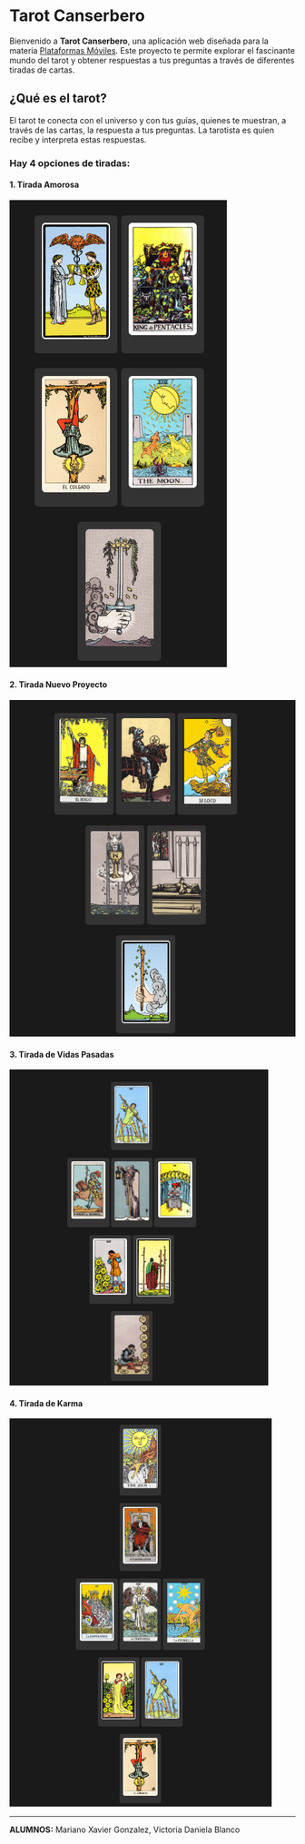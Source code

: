# Tarot Canserbero

Bienvenido a **Tarot Canserbero**, una aplicación web diseñada para la materia [Plataformas Móviles](https://plataformas-moviles.vercel.app/). Este proyecto te permite explorar el fascinante mundo del tarot y obtener respuestas a tus preguntas a través de diferentes tiradas de cartas.

## ¿Qué es el tarot?

El tarot te conecta con el universo y con tus guías, quienes te muestran, a través de las cartas, la respuesta a tus preguntas. La tarotista es quien recibe y interpreta estas respuestas.

### Hay 4 opciones de tiradas:

#### 1. Tirada Amorosa
![Imagen de ejemplo](readme/tirada-amorosa.png)

#### 2. Tirada Nuevo Proyecto
![Imagen de ejemplo](readme/tirada-nuevo-proyecto.png)

#### 3. Tirada de Vidas Pasadas
![Imagen de ejemplo](readme/vidas-pasadas.png)

#### 4. Tirada de Karma
![Imagen de ejemplo](readme/karma.png)

---

**ALUMNOS:** Mariano Xavier Gonzalez, Victoria Daniela Blanco
